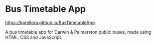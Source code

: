 # Bus Timetable App

https://kprellora.github.io/BusTimetableApp

A bus timetable app for Darwin & Palmerston public buses, made using HTML, CSS and JavaScript.